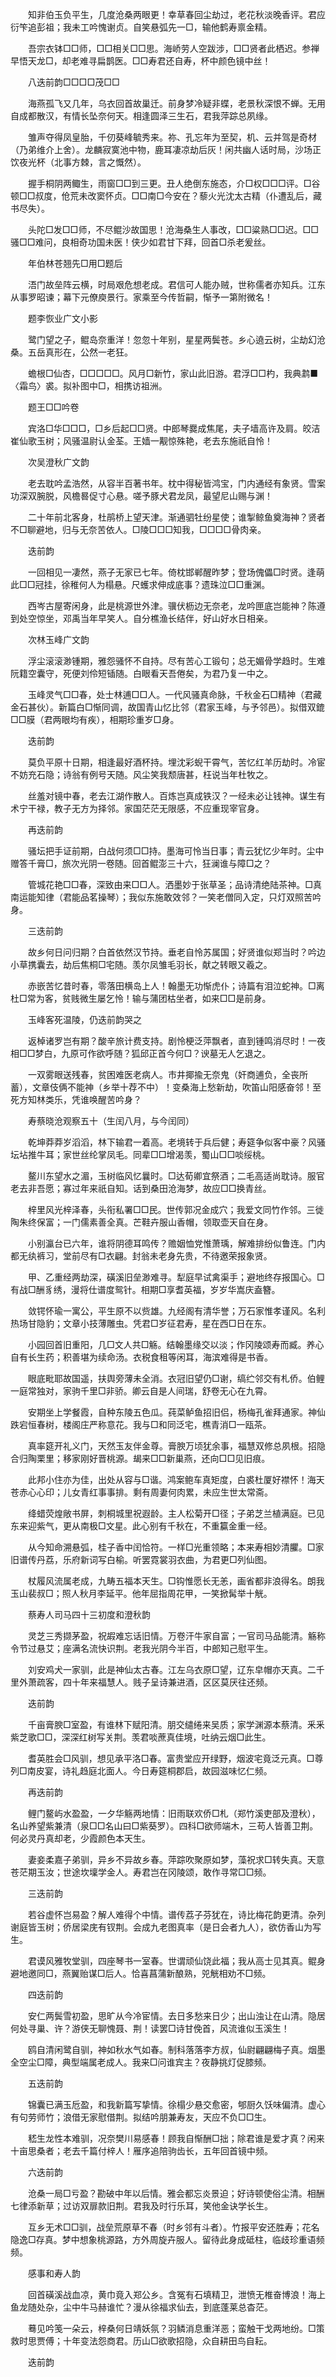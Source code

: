 <!-- { "loadSidebar": true } -->
　　知非伯玉负平生，几度沧桑两眼更！幸草春回尘劫过，老花秋淡晚香评。君应衍笇追彭祖；我未工吟愧谢贞。自笑悬弧先一□，输他鹤寿禀金精。

　　吾宗衣钵□□师，□□相关□□思。海峤劳人空跋涉，□□贤者此栖迟。参禅早悟天龙□，却老难寻扁鹊医。□□寿君还自寿，杯中颜色镜中丝！

　　八迭前韵□□□□茂□□

　　海燕孤飞又几年，乌衣回首故巢迁。前身梦冷疑非蝶，老景秋深恨不蝉。无用自成都散汉，有情长坠奈何天。相逢圆泽三生石，君我萍踪总夙缘。

　　雏声夺得凤皇胎，千仞葵峰毓秀来。祢、孔忘年为至契，机、云并驾是奇材（乃弟维介上舍）。龙麟寂寞池中物，鹿耳凄凉劫后灰！闲共幽人话时局，沙场正饮夜光杯（北事方棘，言之慨然）。

　　握手桐阴两鲰生，雨窗□□到三更。丑人绝倒东施态，介□权□□□评。□谷顿□□叔度，伧荒未改窦怀贞。□□南□今安在？藜火光沈太古精（仆遭乱后，藏书尽失）。

　　头陀□发□□师，不尽鲲沙故国思！沧海桑生人事改，□□粱熟□□迟。□□骚□□难问，良相奇功国未医！侠少如君甘下拜，回首□杀老爰丝。

　　年伯林苍翘先□用□题后

　　浯门故垒阵云横，时局艰危想老成。君信可人能办贼，世称儒者亦知兵。江东从事罗昭谏；幕下元僚庾景行。家乘至今传哲嗣，惭予一第附微名！

　　题李恢业广文小影

　　鹭门望之子，鲲岛奈重洋！忽忽十年别，星星两鬓苍。乡心遶云树，尘劫幻沧桑。五岳真形在，公然一老狂。

　　蟾根□仙杏，□□□□□。风月□新竹，家山此旧游。君浮□□杓，我典鹔■〈霜鸟〉裘。拟补图中□，相携访祖洲。

　　题王□□吟卷

　　宾洛□华□□□，□乡后起□□贤。中郎琴爨成焦尾，夫子墙高许及肩。皎洁崔仙歌玉树；风骚温尉认金荃。王嫱一觏惊殊艳，老去东施祇自怜！

　　次吴澄秋广文韵

　　老去耽吟孟浩然，从容半百著书年。枕中得秘皆鸿宝，门内通经有象贤。雪案功深双腕脱，风檐晷促寸心悬。嗟予豚犬君龙凤，最望尼山赐与渊！

　　二十年前北客身，杜鹃桥上望天津。渐通驷牡纷星使；谁掣鲸鱼奠海神？贤者不□聊避地，归与无奈苦依人。□陵□□□知我，□□□□骨肉亲。

　　迭前韵

　　一回相见一凄然，燕子无家已七年。倚枕邯郸醒昨梦；登场傀儡□时贤。逢萌此□□冠挂，徐稚何人为榻悬。尺蠖求伸成底事？遗珠泣□□重渊。

　　西岑古屋寄闲身，此是桃源世外津。骥伏枥边无奈老，龙吟匣底岂能神？陈遵到处空惊坐，邓禹当年早笑人。自分樵渔长结伴，好山好水日相亲。

　　次林玉峰广文韵

　　浮尘滚滚渺锺期，雅怨骚怀不自持。尽有苦心工锻句；总无媚骨学趋时。生难阮籍空囊守，死便刘伶短锸随。白眼看天吾倦矣，为君乃复一中之。

　　玉峰灵气□□春，处士林逋□□人。一代风骚真命脉，千秋金石□精神（君藏金石甚伙）。新篇白□惭同调，故国青山忆比邻（君家玉峰，与予邻邑）。拟借双鎞□□膜（君两眼均有疾），相期珍重岁□身。

　　迭前韵

　　莫负平原十日期，相逢最好酒杯持。埋沈彩蜺干霄气，苦忆红羊历劫时。冷宦不妨充石隐；诗翁有例号天随。风尘笑我颓唐甚，枉说当年杜牧之。

　　丝羞对镜中春，老去江湖作散人。百炼岂真成铁汉？一经未必让钱神。谋生有术宁干禄，教子无方为择邻。家国茫茫无限感，不应重现宰官身。

　　再迭前韵

　　骚坛把手证前期，白战何须□□持。墨海可怜当日事；青云犹忆少年时。尘中赠答千膏□，旅次光阴一卷随。回首鲲澎三十六，狂澜谁与障□之？

　　管城花艳□□春，深致由来□□人。洒墨妙于张草圣；品诗清绝陆茶神。□真南运能知律（君能品茗操琴）；我似东施敢效邻？一笑老僧同入定，只灯双照苦吟身。

　　三迭前韵

　　故乡何日问归期？白首依然汉节持。垂老自怜苏属国；好贤谁似郑当时？吟边小草携囊去，劫后焦桐□宅随。羡尔凤雏毛羽长，献之转眼又羲之。

　　赤嵌苦忆昔时春，零落田横岛上人！翰墨无功惭虎仆；诗篇有泪泣蛇神。□离杜□常为客，贫贱微生屡乞怜！输与蒲团枯坐者，如来□□是前身。

　　玉峰客死温陵，仍迭前韵哭之

　　返棹诸罗岂有期？酸辛旅计费支持。剧怜梗泛萍飘者，直到锺鸣消尽时！一夜相□□梦白，九原可作欲呼随？狐邱正首今何□？谀墓无人乞退之。

　　一双雾眼送残春，贫困难医老病人。市井揶揄无奈鬼（奸商逋负，全丧所蓄），文章伎俩不能神（乡举十荐不中）！变桑海上愁新劫，吹笛山阳感奋邻！至死方知林类乐，凭谁唤醒苦吟身？

　　寿蔡晓沧观察五十（生闰八月，与今闰同）

　　乾坤莽莽岁滔滔，林下输君一着高。老境转于兵后健；寿筵争似客中豪？风骚坛坫推牛耳；家世丝纶掌凤毛。同辈□□增渴羡，蜀山□□啖绥桃。

　　鳌川东望水之湄，玉树临风忆曩时。□达荀卿宜祭酒；二毛高适尚耽诗。服官老去非吾愿；寡过年来祇自知。话到桑田沧海梦，故应□□换青丝。

　　梓里风光梓泽春，头衔私署□□民。世传郭况金成穴；我爱文同竹作邻。三徙陶朱终保富；一门儒素善全真。芒鞋卉服山香帽，领取壶天自在身。

　　小别瀛台已六年，谁将阴德耳鸣传？赡姻恤党惟萧瑀，解难排纷似鲁连。门内都无纨裤习，堂前尽有□衣翩。封翁未老身先贵，不待邀荣报象贤。

　　甲、乙重经两劫深，磺溪旧垒渺难寻。犁庭早试禽渠手；避地终存报国心。□有战□酬豸绣，漫将仕谱度鸳针。相期□享耆英福，岁岁华嵩庆盍簪。

　　敛锷怀瑜一寓公，平生原不以赀雄。九经阁有清华誉；万石家惟孝谨风。名利热场甘隐豹；文章小技薄雕虫。凭君□岁征君寿，星在西□日在东。

　　小园回首旧重阳，几□文人共□觞。结翰墨缘交以淡；作冈陵颂寿而臧。养心自有长生药；积善堪为续命汤。衣税食租等闲耳，海滨难得是书香。

　　眼底毗耶故国遥，扶舆旁薄未全消。衣冠旧望仍□谢，缟纻邻交有札侨。伯鲤一庭常独对，家驹千里□非骄。卿云自是人间瑞，舒卷无心在九霄。

　　安期坐上学餐霞，自种东陵五色瓜。莼菜鲈鱼招旧侣，杨梅孔雀拜通家。神仙跌宕恒春树，楼阁庄严称意花。我与□和同泛宅，樵青消□一瓯茶。

　　真率筵开礼义门，天然玉友伴金尊。膏腴万顷犹余事，福慧双修总夙根。招隐合归陶栗里；移家刚好晋桃源。朅来□□新巢燕，还向□□见旧痕。

　　此邦小住亦为佳，出处从容与□谐。鸿案鲍车真矩度，白裘杜厦好襟怀！海天苍赤心心印；儿女青红事事排。剩有周妻何肉累，未应生世太常斋。

　　绛蜡荧煌敞书屏，刺桐城里祝遐龄。主人松菊开□径；子弟芝兰植满庭。已见东来迎紫气，更从南极□文星。此心别有千秋在，不重籯金重一经。

　　从今知命溯悬弧，桂子香中闰恰符。一样□光重领略；本来寿相妙清臞。□家旧谱传丹荔，乐府新词写白榆。听罢霓裳羽衣曲，为君更□列仙图。

　　杖履风流属老成，九畴五福本天生。□钩惟愿长无恙，画省都非浪得名。朗我玉山裴叔□；照人秋月李延平。他年屈指周花甲，一笑掀髯举十觥。

　　蔡寿人司马四十三初度和澄秋韵

　　灵芝三秀撷茅盈，祝嘏难忘话旧情。万卷汗牛家自富；一官司马品能清。觞称令节过悬艾；座满名流快识荆。老我光阴今半百，中郎知己慰平生。

　　刘安鸡犬一家驯，此是神仙太古春。江左乌衣原□望，辽东皁帽亦天真。二千里外萧疏客，四十年来福慧人。贱子呈诗兼进酒，区区莫厌往还频。

　　迭前韵

　　千亩膏腴□室盈，有谁林下赋阳清。朋交缱绻来吴质；家学渊源本蔡清。釆釆紫芝歌□□，深深红树写关荆。羡君啖蔗真佳境，吐纳云烟□此生。

　　耆英胜会□风驯，想见承平洛□春。富贵堂应开绿野，烟波宅竟泛元真。□尊列□南皮宴，诗礼趋庭北面人。今日寿筵桐郡启，故园滋味忆仁频。

　　再迭前韵

　　鲤门鳌屿水盈盈，一夕华觞两地情：旧雨联欢侨□札（郑竹溪吏部及澄秋），名山养望紫兼清（泉□□名山曰□紫葵罗）。四科□欲师端木，三苟人皆善卫荆。何必灵丹真却老，少霞颜色本天生。

　　妻妾柔嘉子弟驯，异乡不异故乡春。萍踪吹聚原如梦，藻祝求□转失真。天意苍茫期玉汝；世途坎壈学金人。寿君岂在冈陵颂，敢作寻常□□频。

　　三迭前韵

　　若谷虚怀岂易盈？解人难得个中情。谱传荔子芬犹在，诗比梅花韵更清。杂列谢庭皆玉树；侨居梁庑有钗荆。会成九老图真率（是日会者九人），欲仿香山为写生。

　　君谟风雅牧堂驯，四座琴书一室春。世谓顽仙饶此福；我从高士见其真。鲲身避地邀同□，燕翼贻谋□后人。恰喜菖蒲新酿熟，兕觥相劝不□频。

　　四迭前韵

　　安仁两鬓雪初盈，思旷从今冷宦情。去日多愁来日少；出山浊让在山清。隐居何处寻巢、许？游侠无聊愧聂、荆！读罢□诗甘俛首，风流谁似玉溪生！

　　鸥自清闲鹭自驯，神如秋水气如春。制科落落李方叔，仙尉翩翩梅子真。烟墨全空尘□障，典型端属老成人。我来□问谁宾主？夜静挑灯促膝频。

　　五迭前韵

　　锦囊已满玉卮盈，和我新篇写挚情。徐榻少悬交愈密，郇厨久饫味偏清。虚心有句劳师竹；浪借无家慰借荆。拟结吟朋兼寿友，天应不负□□生。

　　嵇生龙性本难驯，况奈樊川易感春！顾我自惭酬□拙；除君谁是爱才真？闲来十亩思桑者；老去千篇付梓人！雁序追陪驹齿长，五年回首镜中频。

　　六迭前韵

　　沧桑一局□亏盈？勘破中年以后情。雅会都忘炎景迫；好诗顿使俗尘清。相酬七律添新草；过访双扉款旧荆。君我及时行乐耳，笑他金诀学长生。

　　互乡无术□□驯，战垒荒原草不春（时乡邻有斗者）。竹报平安还胜寿；花名隐逸□存真。梦中想象桃源路，方外周旋卉服人。留待此身成砥柱，临歧珍重语频频。

　　感事和寿人韵

　　回首磺溪战血凉，黄巾竟入郑公乡。含冤有石填精卫，泄愤无椎奋博浪！海上鱼龙随处杂，尘中牛马赫谁忙？漫从徐福求仙去，到底蓬莱总杳茫。

　　蓦见吟笺一朵云，梓桑何日靖妖氛？羽鳞消息重洋恶；蛮触干戈两地纷。□策救时思贾傅；十年变法怨商君。历山□欲歌招隐，众自耕田鸟自耘。

　　迭前韵

